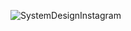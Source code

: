 ![SystemDesignInstagram](https://github.com/user-attachments/assets/a55d620c-479f-48e8-90ce-0527855cdafe)

